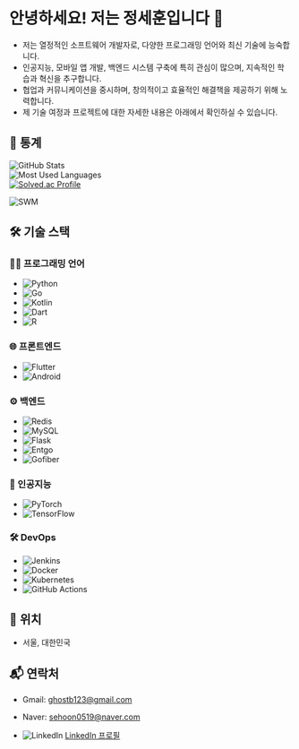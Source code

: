 # 안녕하세요! 저는 정세훈입니다 👋

- 저는 열정적인 소프트웨어 개발자로, 다양한 프로그래밍 언어와 최신 기술에 능숙합니다.
- 인공지능, 모바일 앱 개발, 백엔드 시스템 구축에 특히 관심이 많으며, 지속적인 학습과 혁신을 추구합니다.
- 협업과 커뮤니케이션을 중시하며, 창의적이고 효율적인 해결책을 제공하기 위해 노력합니다.
- 제 기술 여정과 프로젝트에 대한 자세한 내용은 아래에서 확인하실 수 있습니다.


## 🌟 통계
![GitHub Stats](https://github-readme-stats.vercel.app/api?username=sehoon123&show_icons=true&theme=dark)  
![Most Used Languages](https://github-readme-stats.vercel.app/api/top-langs/?username=sehoon123&layout=compact&theme=dark)  
[![Solved.ac Profile](http://mazassumnida.wtf/api/v2/generate_badge?boj=sehoon0519)](https://solved.ac/sehoon0519/)  

![SWM](https://www.swmaestro.org/static/sw/img/common/logo.png)

## 🛠️ 기술 스택

### 👨‍💻 프로그래밍 언어
- ![Python](https://img.shields.io/badge/Python-3776AB?style=flat&logo=python&logoColor=white)
- ![Go](https://img.shields.io/badge/Go-00ADD8?style=flat&logo=go&logoColor=white)
- ![Kotlin](https://img.shields.io/badge/Kotlin-7F52FF?style=flat&logo=kotlin&logoColor=white)
- ![Dart](https://img.shields.io/badge/Dart-0175C2?style=flat&logo=dart&logoColor=white)
- ![R](https://img.shields.io/badge/R-276DC3?style=flat&logo=r&logoColor=white)

### 🌐 프론트엔드
- ![Flutter](https://img.shields.io/badge/Flutter-02569B?style=flat&logo=flutter&logoColor=white)
- ![Android](https://img.shields.io/badge/Android-3DDC84?style=flat&logo=android&logoColor=white)

### ⚙️ 백엔드
- ![Redis](https://img.shields.io/badge/Redis-DC382D?style=flat&logo=redis&logoColor=white)
- ![MySQL](https://img.shields.io/badge/MySQL-4479A1?style=flat&logo=mysql&logoColor=white) 
- ![Flask](https://img.shields.io/badge/Flask-000000?style=flat&logo=flask&logoColor=white) 
- ![Entgo](https://img.shields.io/badge/Entgo-7F52FF?style=flat&logo=entgo&logoColor=white) 
- ![Gofiber](https://img.shields.io/badge/Gofiber-88CCFF?style=flat&logo=gofiber&logoColor=white) 

### 🤖 인공지능
- ![PyTorch](https://img.shields.io/badge/PyTorch-EE4C2C?style=flat&logo=pytorch&logoColor=white) 
- ![TensorFlow](https://img.shields.io/badge/TensorFlow-FF6F00?style=flat&logo=tensorflow&logoColor=white)

### 🛠️ DevOps
- ![Jenkins](https://img.shields.io/badge/Jenkins-D24939?style=flat&logo=jenkins&logoColor=white) 
- ![Docker](https://img.shields.io/badge/Docker-2496ED?style=flat&logo=docker&logoColor=white) 
- ![Kubernetes](https://img.shields.io/badge/Kubernetes-326CE5?style=flat&logo=kubernetes&logoColor=white) 
- ![GitHub Actions](https://img.shields.io/badge/GitHub_Actions-2088FF?style=flat&logo=githubactions&logoColor=white)




## 📍 위치

- 서울, 대한민국

## 📬 연락처
- Gmail: [ghostb123@gmail.com](mailto:ghostb123@gmail.com)
- Naver: [sehoon0519@naver.com](mailto:sehoon0519@naver.com)

- ![LinkedIn](https://img.shields.io/badge/LinkedIn-0077B5?style=flat&logo=linkedin&logoColor=white) [LinkedIn 프로필](https://www.linkedin.com/in/sehun-jung-55b5342a7)


